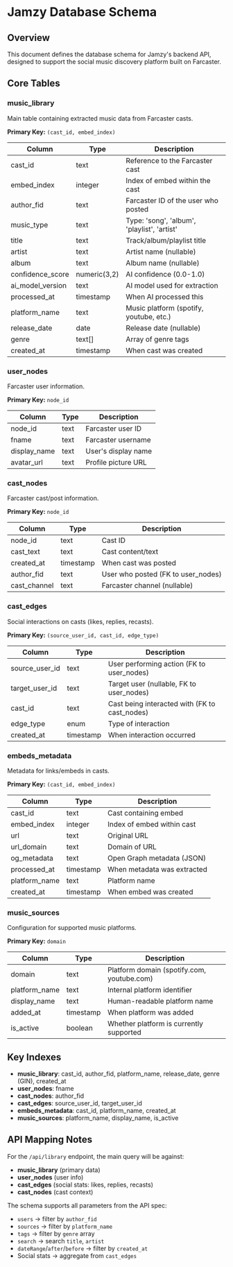 # Jamzy Database Schema

## Overview

This document defines the database schema for Jamzy's backend API, designed to support the social music discovery platform built on Farcaster.

## Core Tables

### music_library
Main table containing extracted music data from Farcaster casts.

**Primary Key:** `(cast_id, embed_index)`

| Column | Type | Description |
|--------|------|-------------|
| cast_id | text | Reference to the Farcaster cast |
| embed_index | integer | Index of embed within the cast |
| author_fid | text | Farcaster ID of the user who posted |
| music_type | text | Type: 'song', 'album', 'playlist', 'artist' |
| title | text | Track/album/playlist title |
| artist | text | Artist name (nullable) |
| album | text | Album name (nullable) |
| confidence_score | numeric(3,2) | AI confidence (0.0-1.0) |
| ai_model_version | text | AI model used for extraction |
| processed_at | timestamp | When AI processed this |
| platform_name | text | Music platform (spotify, youtube, etc.) |
| release_date | date | Release date (nullable) |
| genre | text[] | Array of genre tags |
| created_at | timestamp | When cast was created |

### user_nodes
Farcaster user information.

**Primary Key:** `node_id`

| Column | Type | Description |
|--------|------|-------------|
| node_id | text | Farcaster user ID |
| fname | text | Farcaster username |
| display_name | text | User's display name |
| avatar_url | text | Profile picture URL |

### cast_nodes
Farcaster cast/post information.

**Primary Key:** `node_id`

| Column | Type | Description |
|--------|------|-------------|
| node_id | text | Cast ID |
| cast_text | text | Cast content/text |
| created_at | timestamp | When cast was posted |
| author_fid | text | User who posted (FK to user_nodes) |
| cast_channel | text | Farcaster channel (nullable) |

### cast_edges
Social interactions on casts (likes, replies, recasts).

**Primary Key:** `(source_user_id, cast_id, edge_type)`

| Column | Type | Description |
|--------|------|-------------|
| source_user_id | text | User performing action (FK to user_nodes) |
| target_user_id | text | Target user (nullable, FK to user_nodes) |
| cast_id | text | Cast being interacted with (FK to cast_nodes) |
| edge_type | enum | Type of interaction |
| created_at | timestamp | When interaction occurred |

### embeds_metadata
Metadata for links/embeds in casts.

**Primary Key:** `(cast_id, embed_index)`

| Column | Type | Description |
|--------|------|-------------|
| cast_id | text | Cast containing embed |
| embed_index | integer | Index of embed within cast |
| url | text | Original URL |
| url_domain | text | Domain of URL |
| og_metadata | text | Open Graph metadata (JSON) |
| processed_at | timestamp | When metadata was extracted |
| platform_name | text | Platform name |
| created_at | timestamp | When embed was created |

### music_sources
Configuration for supported music platforms.

**Primary Key:** `domain`

| Column | Type | Description |
|--------|------|-------------|
| domain | text | Platform domain (spotify.com, youtube.com) |
| platform_name | text | Internal platform identifier |
| display_name | text | Human-readable platform name |
| added_at | timestamp | When platform was added |
| is_active | boolean | Whether platform is currently supported |

## Key Indexes

- **music_library**: cast_id, author_fid, platform_name, release_date, genre (GIN), created_at
- **user_nodes**: fname
- **cast_nodes**: author_fid  
- **cast_edges**: source_user_id, target_user_id
- **embeds_metadata**: cast_id, platform_name, created_at
- **music_sources**: platform_name, display_name, is_active

## API Mapping Notes

For the `/api/library` endpoint, the main query will be against:
- **music_library** (primary data)
- **user_nodes** (user info) 
- **cast_edges** (social stats: likes, replies, recasts)
- **cast_nodes** (cast context)

The schema supports all parameters from the API spec:
- `users` → filter by `author_fid`
- `sources` → filter by `platform_name` 
- `tags` → filter by `genre` array
- `search` → search `title`, `artist`
- `dateRange`/`after`/`before` → filter by `created_at`
- Social stats → aggregate from `cast_edges`